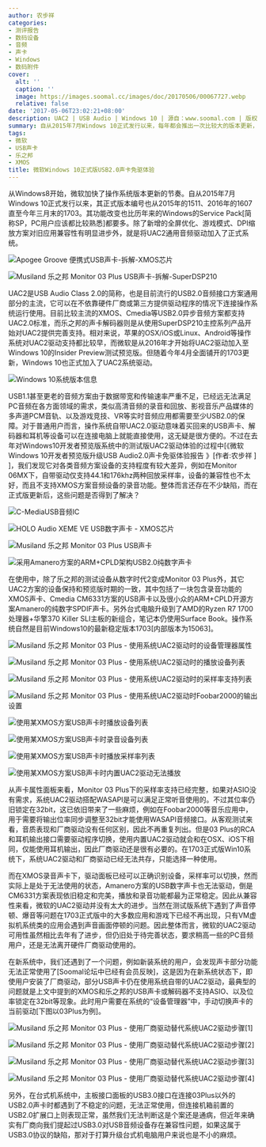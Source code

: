 ```yaml
---
author: 农步祥
categories:
- 测评报告
- 数码设备
- 音频
- 声卡
- Windows
- 数码附件
cover:
  alt: ''
  caption: ''
  image: https://images.soomal.cc/images/doc/20170506/00067727.webp
  relative: false
date: '2017-05-06T23:02:21+08:00'
description: UAC2 | USB Audio | Windows 10 | 源自：www.soomal.com | 版权：原创 |  平均/总评分：09.88/79
summary: 自从2015年7月Windows 10正式发行以来，每年都会推出一次比较大的版本更新，其正式版本编号也从2015年的1511、2016年的1607直至今年三月末的1703。除了新增的全屏优化、游戏模式、DPI缩放方案对旧应用兼容性有明显进步外，就是将UAC2通用音频驱动加入了正式系统。
tags:
- 微软
- USB声卡
- 乐之邦
- XMOS
title: 微软Windows 10正式版USB2.0声卡免驱体验
---
```


从Windows8开始，微软加快了操作系统版本更新的节奏。自从2015年7月Windows 10正式发行以来，其正式版本编号也从2015年的1511、2016年的1607直至今年三月末的1703。其功能改变也比历年来的Windows的Service Pack[简称SP，PC用户应该都比较熟悉]都要多。除了新增的全屏优化、游戏模式、DPI缩放方案对旧应用兼容性有明显进步外，就是将UAC2通用音频驱动加入了正式系统。



![Apogee Groove 便携式USB声卡-拆解-XMOS芯片](https://images.soomal.cc/images/doc/20160910/00063205_01.webp)



![Musiland 乐之邦 Monitor 03 Plus USB声卡-拆解-SuperDSP210](https://images.soomal.cc/images/doc/20170217/00066465_01.webp)



UAC2是USB Audio Class 2.0的简称，也是目前流行的USB2.0音频接口方案通用部分的主流，它可以在不依靠硬件厂商或第三方提供驱动程序的情况下连接操作系统运行使用。目前比较主流的XMOS、Cmedia等USB2.0异步音频方案都支持UAC2.0标准，而乐之邦的声卡解码器则是从使用SuperDSP210主控系列产品开始对UAC2提供完善支持。相对来说，苹果的OSX/iOS或Linux、Android等操作系统对UAC2驱动支持都比较早，而微软是从2016年才开始将UAC2驱动加入至Windows 10的Insider Preview测试预览版。但随着今年4月全面铺开的1703更新，Windows 10也正式加入了UAC2系统驱动。



![Windows 10系统版本信息](https://images.soomal.cc/images/doc/20170506/00067728_01.webp)



USB1.1甚至更老的音频方案由于数据带宽和传输速率严重不足，已经远无法满足PC音频在各方面领域的需求，类似高清音频的录音和回放、影视音乐产品媒体的多声道PCM音轨、以及游戏竞技、VR等实时音频应用都需要至少USB2.0的保障。对于普通用户而言，操作系统自带UAC2.0驱动意味着买回来的USB声卡、解码器和耳机等设备可以在连接电脑上就能直接使用，这无疑是很方便的。不过在去年对Windows10开发者预览版系统中的测试版UAC2驱动体验的过程中[《微软Windows 10开发者预览版升级USB Audio2.0声卡免驱体验报告 》[作者:农步祥 ]
]，我们发现它对各类音频方案设备的支持程度有较大差异，例如在Monitor 06MX下，自带驱动仅支持44.1和176khz两种回放采样率，设备的兼容性也不太好，而且不支持XMOS方案音频设备的录音功能。整体而言还存在不少缺陷，而在正式版更新后，这些问题是否得到了解决？



![C-MediaUSB音频IC](https://images.soomal.cc/images/doc/20150418/00050985_01.webp)



![HOLO Audio XEME VE USB数字声卡 - XMOS芯片](https://images.soomal.cc/images/doc/20150418/00050983_01.webp)



![Musiland 乐之邦 Monitor 03 Plus USB声卡](https://images.soomal.cc/images/doc/20170217/00066459_01.webp)



![采用Amanero方案的ARM+CPLD架构USB2.0纯数字声卡](https://images.soomal.cc/images/doc/20161127/00064630_01.webp)



在使用中，除了乐之邦的测试设备从数字时代2变成Monitor 03 Plus外，其它UAC2方案的设备保持和预览版时期的一致，其中包括了一块包含录音功能的XMOS声卡、Cmedia CM6331方案的USB声卡以及很小众的ARM+CPLD开源方案Amanero的纯数字SPDIF声卡。另外台式电脑升级到了AMD的Ryzen R7 1700处理器+华擎370 Killer SLI主板的新组合，笔记本仍使用Surface Book。操作系统自然是目前Windows10的最新稳定版本1703[内部版本为15063]。



![Musiland 乐之邦 Monitor 03 Plus - 使用系统UAC2驱动时的设备管理器属性](https://images.soomal.cc/images/doc/20170506/00067729_01.webp)



![Musiland 乐之邦 Monitor 03 Plus - 使用系统UAC2驱动时的播放设备列表](https://images.soomal.cc/images/doc/20170506/00067730_01.webp)



![Musiland 乐之邦 Monitor 03 Plus - 使用系统UAC2驱动时的采样率支持列表](https://images.soomal.cc/images/doc/20170506/00067731_01.webp)



![Musiland 乐之邦 Monitor 03 Plus - 使用系统UAC2驱动时Foobar2000的输出设置](https://images.soomal.cc/images/doc/20170506/00067732_01.webp)



![使用某XMOS方案USB声卡时播放设备列表](https://images.soomal.cc/images/doc/20170506/00067733_01.webp)



![使用某XMOS方案USB声卡时录音设备列表](https://images.soomal.cc/images/doc/20170506/00067734_01.webp)



![使用某XMOS方案USB声卡时播放采样率列表](https://images.soomal.cc/images/doc/20170506/00067735_01.webp)



![使用某XMOS方案USB声卡时内置UAC2驱动无法播放](https://images.soomal.cc/images/doc/20170506/00067736_01.webp)



从声卡属性面板来看，Monitor 03 Plus下的采样率支持已经完整，如果对ASIO没有需求，系统UAC2驱动搭配WASAPI是可以满足正常听音使用的。不过其位率仍旧锁定在32bit，这已依旧带来了一些麻烦，例如在Foobar2000等音乐应用中，用于需要将输出位率同步调整至32bit才能使用WASAPI音频接口。从客观测试来看，音质表现和厂商驱动没有任何区别，因此不再重复列出。但是03 Plus的RCA和耳机输出接口需要驱动程序切换，使用内置UAC2驱动就会和在OSX、iOS下相同，仅能使用耳机输出，因此厂商驱动还是很有必要的。在1703正式版Win10系统下，系统UAC2驱动和厂商驱动已经无法共存，只能选择一种使用。



而在XMOS录音声卡下，驱动面板已经可以正确识别设备，采样率可以切换，然而实际上是处于无法使用的状态，Amanero方案的USB数字声卡也无法驱动，倒是CM6331方案表现依旧稳定和完美，播放和录音功能都最为正常稳定。因此从兼容性来看，微软的UAC2驱动并没有太大的进步。当然在测试版系统下遇到了声音停顿、爆音等问题在1703正式版中的大多数应用和游戏下已经不再出现，只有VM虚拟机系统类的应用会遇到声音画面停顿的问题。因此整体而言，微软的UAC2驱动可用性虽然相比去年有了进步，但仍旧处于待完善状态，要求稍高一些的PC音频用户，还是无法离开硬件厂商驱动使用的。



在新系统中，我们还遇到了一个问题，例如新装系统的用户，会发现声卡部分功能无法正常使用了[Soomal论坛中已经有会员反映]，这是因为在新系统状态下，即使用户安装了厂商驱动，部分USB声卡仍在使用系统自带的UAC2驱动，最典型的问题就是上文中提到的XMOS和乐之邦的USB声卡或解码器不支持ASIO、以及位率锁定在32bit等现象。此时用户需要在系统的“设备管理器”中，手动切换声卡的当前驱动[下图以03Plus为例]。



![Musiland 乐之邦 Monitor 03 Plus - 使用厂商驱动替代系统UAC2驱动步骤[1]](https://images.soomal.cc/images/doc/20170506/00067737_01.webp)



![Musiland 乐之邦 Monitor 03 Plus - 使用厂商驱动替代系统UAC2驱动步骤[2]](https://images.soomal.cc/images/doc/20170506/00067738_01.webp)



![Musiland 乐之邦 Monitor 03 Plus - 使用厂商驱动替代系统UAC2驱动步骤[3]](https://images.soomal.cc/images/doc/20170506/00067739_01.webp)



![Musiland 乐之邦 Monitor 03 Plus - 使用厂商驱动替代系统UAC2驱动步骤[4]](https://images.soomal.cc/images/doc/20170506/00067740_01.webp)



另外，在台式机系统中，主板接口面板的USB3.0接口在连接03Plus以外的USB2.0声卡时都遇到了不稳定的问题，无法正常使用，但连接机箱前置的USB2.0扩展口上则表现正常，虽然我们无法判断这是个案还是通病，但近年来确实有厂商向我们提起过USB3.0对USB音频设备存在兼容性问题，如果这属于USB3.0协议的缺陷，那对于打算升级台式机电脑用户来说也是不小的麻烦。